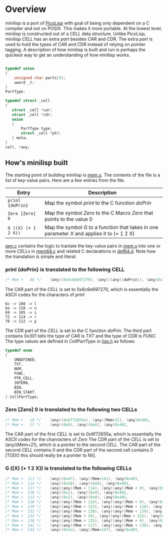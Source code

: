 # Overview

minilisp is a port of [PicoLisp](https://software-lab.de/doc/ref.html) with goal of being only dependent on a C compiler and not on POSIX. This makes it more portable. At the lowest level, minilisp is constructed out of a _CELL_ data structure. Unlike PicoLisp, minilisp _CELL_ has an extra _part_ besides CAR and CDR. The extra _part_ is used to hold the types of CAR and CDR instead of relying on pointer tagging. A description of how minilisp is built and run is perhaps the quickest way to get an understanding of how minilisp works.
```C

typedef union
{
    unsigned char parts[4];
    uword _t;
}
PartType;

typedef struct _cell
{
   struct _cell *car;
   struct _cell *cdr;
   union
   {
       PartType type;
       struct _cell *ptr;
   } meta;
}
cell, *any;
```
## How's minilisp built
The starting point of building minilisp is [mem.s](https://github.com/lispware/minilisp/blob/main/src/mem.s). The contents of the file is a list of key-value pairs. Here are a few entries from the file.

Entry|Description
---|---
```prinl {doPrin}``` | Map the symbol _prinl_ to the C function _doPrin_
```Zero [Zero] 0``` | Map the symbol _Zero_ to the C Macro _Zero_ that points to the value 0 
```G ((X) (+ 1 2 X))``` | Map the symbol _G_ to a function that takes in one parameter _X_ and applies it to (+ 1 2 X)

[gen.c](https://github.com/lispware/minilisp/blob/main/src/gen.c) contains the logic to tranlate the key-value pairs in  [mem.s](https://github.com/lispware/minilisp/blob/main/src/mem.s) into one or more _CELLs_ in [mem64.c](https://github.com/lispware/minilisp/blob/main/src/mem64.c) and related C declarations in [def64.d](https://github.com/lispware/minilisp/blob/main/src/def64.d). Note how the translation is simple and literal.

### **prinl {doPrin}** is translated to the following CELL

```C
/* Mem +   48 */    (any)(0x6c6e697270), (any)((any)(doPrin)), (any)0x301,
```
The CAR part of the _CELL_ is set to 0x6c6e697270, which is essentially the ASCII codes for the characters of _prinl_
```
6c -> 108 -> l
6e -> 110 -> n
69 -> 105 -> i
72 -> 114 -> r
70 -> 112 -> p
```
The CDR part of the _CELL_ is set to the C function _doPrin_.
The third part contains 0x301 tells the type of CAR is _TXT_ and the type of CDR is _FUNC_. The type values are defined in _CellPartType_ in [lisp.h](https://github.com/lispware/minilisp/blob/main/src/lisp.h) as follows 
```C
typedef enum
{
    UNDEFINED,
    TXT,
    NUM,
    FUNC,
    PTR_CELL,
    INTERN,
    BIN,
    BIN_START,
} CellPartType;
```

### **Zero [Zero] 0** is translated to the following two CELLs
```C
/* Mem +   18 */    (any)(0x6f72655a), (any)(Mem+21), (any)0x401,
/* Mem +   21 */    (any)(0x0), (any)(0x0), (any)0x402,
```
The CAR part of the first _CELL_ is set to 0x6f72655a, which is essentially the ASCII codes for the chanracters of _Zero_
The CDR part of the _CELL_ is set to (any)(Mem+21), which is a pointer to the second _CELL_. The CAR part of the second _CELL_ contains 0 and the CDR part of the second cell contains 0 \[TODO this should really be a pointer to Nil\].

### **G ((X) (+ 1 2 X))** is translated to the following CELLs

```C
/* Mem +  111 */    (any)(0x47), (any)(Mem+141), (any)0x401,
/* Mem +  114 */    (any)(0x58), (any)(0x0), (any)0x401,
/* Mem +  117 */    (any)(any)(Mem + 114), (any)(any)(Mem + 0), (any)0x404,
/* Mem +  120 */    (any)(0x1), (any)(0x0), (any)0x402,
/* Mem +  123 */    (any)(0x2), (any)(0x0), (any)0x402,
/* Mem +  126 */    (any)(any)(Mem + 114), (any)(any)(Mem + 0), (any)0x404,
/* Mem +  129 */    (any)(any)(Mem + 123), (any)(any)(Mem + 126), (any)0x404,
/* Mem +  132 */    (any)(any)(Mem + 120), (any)(any)(Mem + 129), (any)0x404,
/* Mem +  135 */    (any)(any)(Mem + 36), (any)(any)(Mem + 132), (any)0x404,
/* Mem +  138 */    (any)(any)(Mem + 135), (any)(any)(Mem + 0), (any)0x404,
/* Mem +  141 */    (any)(any)(Mem + 117), (any)(any)(Mem + 138), (any)0x404,
/* Mem +  144 */    (any)(0x5a), (any)(Mem+147), (any)0x401,
```

